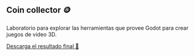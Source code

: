 ## Coin collector 🪙

Laboratorio para explorar las herramientas que provee Godot para crear juegos de video 3D. 


[Descarga el resultado final 🔗](https://github.com/DaColcha/juego-video-3D/releases/tag/1.0)
